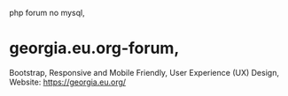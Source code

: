 php forum no mysql,
# georgia.eu.org-forum,
Bootstrap, Responsive and Mobile Friendly,
User Experience (UX) Design,
Website: https://georgia.eu.org/

